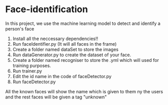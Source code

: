 # Face-identification
In this project, we use the machine learning model to detect and identify a person's face

1.  Install all the neccessary dependencies!!
2.  Run faceIdentifier.py (It will all faces in the frame)
3.  Create a folder named dataSet to store the images
4.  Run dataGenerator.py to create the dataset of your face.
5.  Create a folder named recogniser to store the .yml which will used for training purposes.
6.  Run trainer.py 
8.  Edit the id name in the code of faceDetector.py
7.  Run faceDetector.py 

All the known faces will show the name which is given to them ny the users and the rest faces will be given a tag "unknown"
